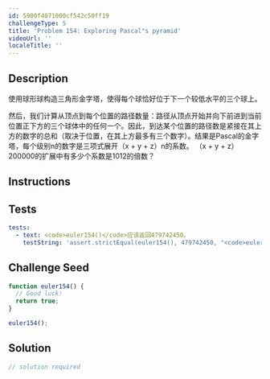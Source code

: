 ```yaml
---
id: 5900f4071000cf542c50ff19
challengeType: 5
title: 'Problem 154: Exploring Pascal"s pyramid'
videoUrl: ''
localeTitle: ''
---
```


## Description
<section id="description">使用球形球构造三角形金字塔，使得每个球恰好位于下一个较低水平的三个球上。 <p>然后，我们计算从顶点到每个位置的路径数量：路径从顶点开始并向下前进到当前位置正下方的三个球体中的任何一个。因此，到达某个位置的路径数是紧接在其上方的数字的总和（取决于位置，在其上方最多有三个数字）。结果是Pascal的金字塔，每个级别n的数字是三项式展开（x + y + z）n的系数。 （x + y + z）200000的扩展中有多少个系数是1012的倍数？ </p></section>

## Instructions
<section id="instructions">
</section>

## Tests
<section id='tests'>

```yml
tests:
  - text: <code>euler154()</code>应该返回479742450。
    testString: 'assert.strictEqual(euler154(), 479742450, "<code>euler154()</code> should return 479742450.");'

```

</section>

## Challenge Seed
<section id='challengeSeed'>

<div id='js-seed'>

```js
function euler154() {
  // Good luck!
  return true;
}

euler154();

```

</div>



</section>

## Solution
<section id='solution'>

```js
// solution required
```
</section>
